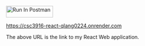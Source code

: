 [<img src="https://run.pstmn.io/button.svg" alt="Run In Postman" style="width: 128px; height: 32px;">](https://app.getpostman.com/run-collection/32606529-dd4e9055-e2f2-4eb1-91c8-d5e87d8f1e0b?action=collection%2Ffork&source=rip_markdown&collection-url=entityId%3D32606529-dd4e9055-e2f2-4eb1-91c8-d5e87d8f1e0b%26entityType%3Dcollection%26workspaceId%3Dfde37a9e-b2fa-4bfa-903b-8ebb76619627)

<https://csc3916-react-qlang0224.onrender.com>

The above URL is the link to my React Web application. 

